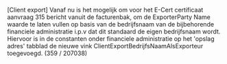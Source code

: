 [Client export] Vanaf nu is het mogelijk om voor het E-Cert certificaat aanvraag 315 bericht vanuit de facturenbak, om de ExporterParty Name waarde te laten vullen op basis van de bedrijfsnaam van de bijbehorende financiele administratie i.p.v dat dit standaard de eigen bedrijfsnaam wordt. Hiervoor is in de constanten onder financiele administratie op het 'opslag adres' tabblad de nieuwe vink ClientExportBedrijfsNaamAlsExporteur toegevoegd. (359 / 207038)
